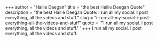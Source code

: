 +++
author = "Hailie Deegan"
title = "the best Hailie Deegan Quote"
description = "the best Hailie Deegan Quote: I run all my social. I post everything, all the videos and stuff."
slug = "i-run-all-my-social-i-post-everything-all-the-videos-and-stuff"
quote = '''I run all my social. I post everything, all the videos and stuff.'''
+++
I run all my social. I post everything, all the videos and stuff.
